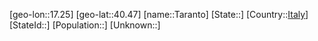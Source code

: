 ﻿---
location: [40.47,17.25]
type: City
tags:
- geo/City


SpocWebEntityId: 34760
isDeleted: false
confidential: public

---
[geo-lon::17.25]
[geo-lat::40.47]
[name::Taranto]
[State::]
[Country::[Italy](geo/Continent/Europe/Italy.md)]
[StateId::]
[Population::]
[Unknown::]

